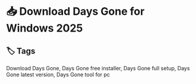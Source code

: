 
# 📥 Download Days Gone for Windows 2025



## 🏷️ Tags

Download Days Gone, Days Gone free installer, Days Gone full setup, Days Gone latest version, Days Gone tool for pc
